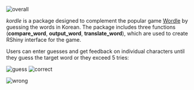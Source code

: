 ![overall](https://user-images.githubusercontent.com/77979092/171968020-3a71697b-665d-4b42-895c-99d4e6a08798.png)

*kordle* is a package designed to complement the popular game [Wordle](https://www.nytimes.com/games/wordle/index.html) by guessing the words in Korean.
The package includes three functions (**compare_word**, **output_word**, **translate_word**), which are used to create RShiny interface for the game.

Users can enter guesses and get feedback on individual characters until they guess the target word or they exceed 5 tries:

![guess](https://user-images.githubusercontent.com/77979092/171968444-2d8f2449-3795-45eb-922b-2f21f30e08c6.png)
![correct](https://user-images.githubusercontent.com/77979092/171968417-5c83de0b-73a3-4238-b18f-2b41cff09e78.png)


![wrong](https://user-images.githubusercontent.com/77979092/171968420-08140004-c047-4b37-8372-913f9ee82f75.png)
